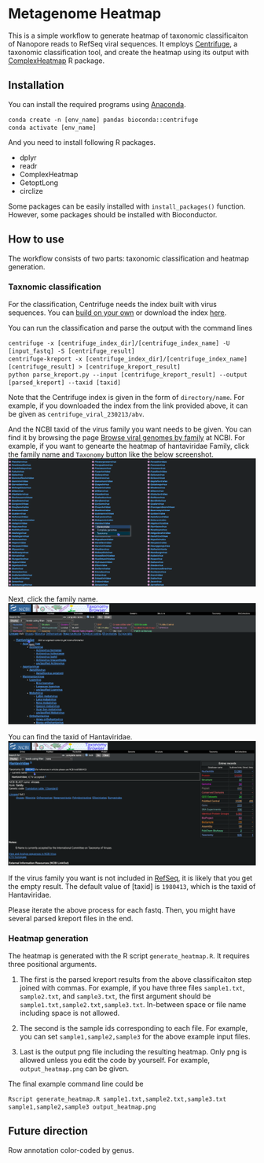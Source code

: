 # Metagenome Heatmap

This is a simple workflow to generate heatmap of taxonomic classificaiton of Nanopore reads to RefSeq viral sequences.
It employs [Centrifuge](https://ccb.jhu.edu/software/centrifuge/), a taxonomic classification tool, and create the heatmap using its output with [ComplexHeatmap](https://github.com/jokergoo/ComplexHeatmap) R package.

## Installation

You can install the required programs using [Anaconda](https://www.anaconda.com/).

```console
conda create -n [env_name] pandas bioconda::centrifuge
conda activate [env_name]
```

And you need to install following R packages.

- dplyr
- readr
- ComplexHeatmap
- GetoptLong
- circlize

Some packages can be easily installed with `install_packages()` function. However, some packages should be installed with Bioconductor.

## How to use

The workflow consists of two parts: taxonomic classification and heatmap generation.

### Taxnomic classification

For the classification, Centrifuge needs the index built with virus sequences. You can [build on your own](https://ccb.jhu.edu/software/centrifuge/manual.shtml#database-download-and-index-building) or download the index [here](https://zenodo.org/record/7662919).

You can run the classification and parse the output with the command lines

```console
centrifuge -x [centrifuge_index_dir]/[centrifuge_index_name] -U [input_fastq] -S [centrifuge_result]
centrifuge-kreport -x [centrifuge_index_dir]/[centrifuge_index_name] [centrifuge_result] > [centrifuge_kreport_result]
python parse_kreport.py --input [centrifuge_kreport_result] --output [parsed_kreport] --taxid [taxid]
```

Note that the Centrifuge index is given in the form of `directory/name`. For example, if you downloaded the index from the  link provided above, it can be given as `centrifuge_viral_230213/abv`.

And the NCBI taxid of the virus family you want needs to be given. You can find it by browsing the page [Browse viral genomes by family](https://www.ncbi.nlm.nih.gov/genomes/GenomesGroup.cgi?taxid=10239&sort=taxonomy) at NCBI. For example, if you want to genearte the heatmap of hantaviridae Family, click the family name and `Taxonomy` button like the below screenshot.
![screenshot1](/screenshot/screenshot1.png)

Next, click the family name.
![screenshot2](/screenshot/screenshot2.png)

You can find the taxid of Hantaviridae.
![screenshot3](/screenshot/screenshot3.png)

If the virus family you want is not included in [RefSeq](https://www.ncbi.nlm.nih.gov/refseq/), it is likely that you get the empty result. The default value of [taxid] is `1980413`, which is the taxid of Hantaviridae.

Please iterate the above process for each fastq. Then, you might have several parsed kreport files in the end.

### Heatmap generation

The heatmap is generated with the R script `generate_heatmap.R`. It requires three positional arguments. 

1. The first is the parsed kreport results from the above classificaiton step joined with commas. For example, if you have three files `sample1.txt`, `sample2.txt`, and `sample3.txt`, the first argument should be `sample1.txt,sample2.txt,sample3.txt`. In-between space or file name including space is not allowed.

2. The second is the sample ids corresponding to each file. For example, you can set `sample1,sample2,sample3` for the above example input files.

3. Last is the output png file including the resulting heatmap. Only png is allowed unless you edit the code by yourself. For example, `output_heatmap.png` can be given.

The final example command line could be
```console
Rscript generate_heatmap.R sample1.txt,sample2.txt,sample3.txt sample1,sample2,sample3 output_heatmap.png
```

## Future direction
Row annotation color-coded by genus.